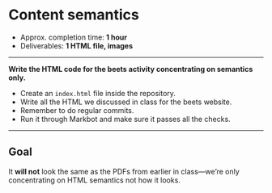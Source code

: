 # Content semantics

- Approx. completion time: **1 hour**
- Deliverables: **1 HTML file, images**

---

**Write the HTML code for the beets activity concentrating on semantics only.**

- Create an `index.html` file inside the repository.
- Write all the HTML we discussed in class for the beets website.
- Remember to do regular commits.
- Run it through Markbot and make sure it passes all the checks.

---

## Goal

It **will not** look the same as the PDFs from earlier in class—we’re only concentrating on HTML semantics not how it looks.
